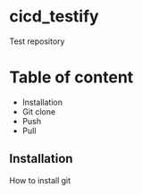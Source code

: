 # cicd_testify
Test repository

# Table of content
- Installation
- Git clone
- Push
- Pull

## Installation
How to install git 
